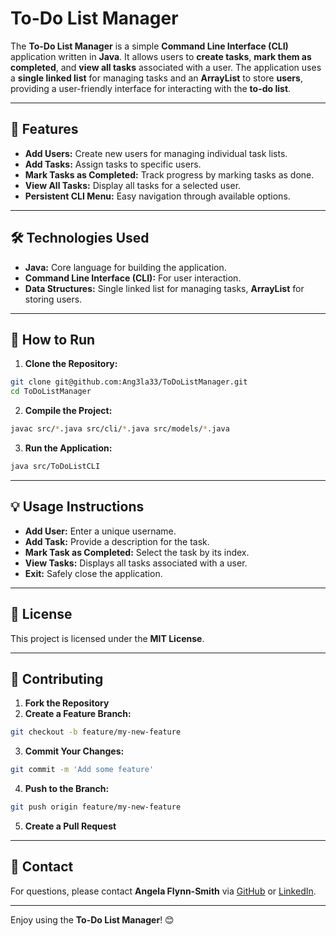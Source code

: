 # To-Do List Manager

The **To-Do List Manager** is a simple **Command Line Interface (CLI)** application written in **Java**. It allows users to **create tasks**, **mark them as completed**, and **view all tasks** associated with a user. The application uses a **single linked list** for managing tasks and an **ArrayList** to store **users**, providing a user-friendly interface for interacting with the **to-do list**.

---

## 🚀 **Features**

- **Add Users:** Create new users for managing individual task lists.
- **Add Tasks:** Assign tasks to specific users.
- **Mark Tasks as Completed:** Track progress by marking tasks as done.
- **View All Tasks:** Display all tasks for a selected user.
- **Persistent CLI Menu:** Easy navigation through available options.

---

## 🛠️ **Technologies Used**

- **Java:** Core language for building the application.
- **Command Line Interface (CLI):** For user interaction.
- **Data Structures:** Single linked list for managing tasks, **ArrayList** for storing users.

---

## 🚦 **How to Run**

1. **Clone the Repository:**
```bash
git clone git@github.com:Ang3la33/ToDoListManager.git
cd ToDoListManager
```

2. **Compile the Project:**
```bash
javac src/*.java src/cli/*.java src/models/*.java
```

3. **Run the Application:**
```bash
java src/ToDoListCLI
```

---

## 💡 **Usage Instructions**

- **Add User:** Enter a unique username.
- **Add Task:** Provide a description for the task.
- **Mark Task as Completed:** Select the task by its index.
- **View Tasks:** Displays all tasks associated with a user.
- **Exit:** Safely close the application.

---

## 📄 **License**

This project is licensed under the **MIT License**.

---

## 🤝 **Contributing**

1. **Fork the Repository**
2. **Create a Feature Branch:**
```bash
git checkout -b feature/my-new-feature
```
3. **Commit Your Changes:**
```bash
git commit -m 'Add some feature'
```
4. **Push to the Branch:**
```bash
git push origin feature/my-new-feature
```
5. **Create a Pull Request**

---

## 📧 **Contact**

For questions, please contact **Angela Flynn-Smith** via [GitHub](https://github.com/Ang3la33) or [LinkedIn](https://www.linkedin.com/in/angela-flynn-4aa354278/).

---

Enjoy using the **To-Do List Manager**! 😊
